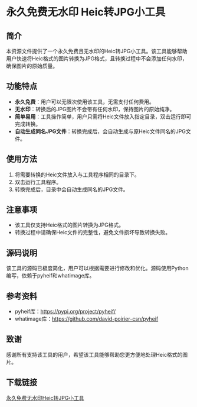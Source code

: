 # 永久免费无水印 Heic转JPG小工具

## 简介

本资源文件提供了一个永久免费且无水印的Heic转JPG小工具。该工具能够帮助用户快速将Heic格式的图片转换为JPG格式，且转换过程中不会添加任何水印，确保图片的原始质量。

## 功能特点

- **永久免费**：用户可以无限次使用该工具，无需支付任何费用。
- **无水印**：转换后的JPG图片不会带有任何水印，保持图片的原始纯净。
- **简单易用**：工具操作简单，用户只需将Heic文件放入指定目录，双击运行即可完成转换。
- **自动生成同名JPG文件**：转换完成后，会自动生成与原Heic文件同名的JPG文件。

## 使用方法

1. 将需要转换的Heic文件放入与工具程序相同的目录下。
2. 双击运行工具程序。
3. 转换完成后，目录中会自动生成同名的JPG文件。

## 注意事项

- 该工具仅支持Heic格式的图片转换为JPG格式。
- 转换过程中请确保Heic文件的完整性，避免文件损坏导致转换失败。

## 源码说明

该工具的源码已极度简化，用户可以根据需要进行修改和优化。源码使用Python编写，依赖于pyheif和whatimage库。

## 参考资料

- pyheif库：https://pypi.org/project/pyheif/
- whatimage库：https://github.com/david-poirier-csn/pyheif

## 致谢

感谢所有支持该工具的用户，希望该工具能够帮助您更方便地处理Heic格式的图片。

## 下载链接

[永久免费无水印Heic转JPG小工具](https://pan.quark.cn/s/db82441429e4)